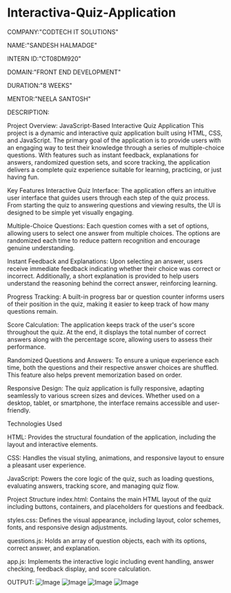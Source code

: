 # Interactiva-Quiz-Application


COMPANY:"CODTECH IT SOLUTIONS"

NAME:"SANDESH HALMADGE"

INTERN ID:"CT08DM920"

DOMAIN:"FRONT END DEVELOPMENT"

DURATION:"8 WEEKS"

MENTOR:"NEELA SANTOSH"

DESCRIPTION:

Project Overview: JavaScript-Based Interactive Quiz Application
This project is a dynamic and interactive quiz application built using HTML, CSS, and JavaScript. The primary goal of the application is to provide users with an engaging way to test their knowledge through a series of multiple-choice questions. With features such as instant feedback, explanations for answers, randomized question sets, and score tracking, the application delivers a complete quiz experience suitable for learning, practicing, or just having fun.

Key Features
    Interactive Quiz Interface: The application offers an intuitive user interface that guides users through each step of the quiz process. From starting the quiz to answering questions and viewing results, the UI is designed to be simple yet visually engaging.

   Multiple-Choice Questions: Each question comes with a set of options, allowing users to select one answer from multiple choices. The options are randomized each time to reduce pattern recognition and encourage genuine understanding.

   Instant Feedback and Explanations: Upon selecting an answer, users receive immediate feedback indicating whether their choice was correct or incorrect. Additionally, a short explanation is provided to help users understand the reasoning behind the correct answer, reinforcing learning.

   Progress Tracking: A built-in progress bar or question counter informs users of their position in the quiz, making it easier to keep track of how many questions remain.

   Score Calculation: The application keeps track of the user's score throughout the quiz. At the end, it displays the total number of correct answers along with the percentage score, allowing users to assess their performance.

   Randomized Questions and Answers: To ensure a unique experience each time, both the questions and their respective answer choices are shuffled. This feature also helps prevent memorization based on order.

   Responsive Design: The quiz application is fully responsive, adapting seamlessly to various screen sizes and devices. Whether used on a desktop, tablet, or smartphone, the interface remains accessible and user-friendly.

Technologies Used

   HTML: Provides the structural foundation of the application, including the layout and interactive elements.

   CSS: Handles the visual styling, animations, and responsive layout to ensure a pleasant user experience.

   JavaScript: Powers the core logic of the quiz, such as loading questions, evaluating answers, tracking score, and managing quiz flow.

Project Structure
   index.html: Contains the main HTML layout of the quiz including buttons, containers, and placeholders for questions and feedback.

   styles.css: Defines the visual appearance, including layout, color schemes, fonts, and responsive design adjustments.

   questions.js: Holds an array of question objects, each with its options, correct answer, and explanation.

   app.js: Implements the interactive logic including event handling, answer checking, feedback display, and score calculation.


OUTPUT:
![Image](https://github.com/user-attachments/assets/23c4582c-bee5-4fee-9d1f-17527376f140)
![Image](https://github.com/user-attachments/assets/dab62432-de7c-48ea-b78e-7b9e63620a3d)
![Image](https://github.com/user-attachments/assets/d77ca505-89cd-471a-9d5d-32b62eaaf6a4)
![Image](https://github.com/user-attachments/assets/70efe59b-13a6-4fa6-a3b4-fb53658b7580)

 
